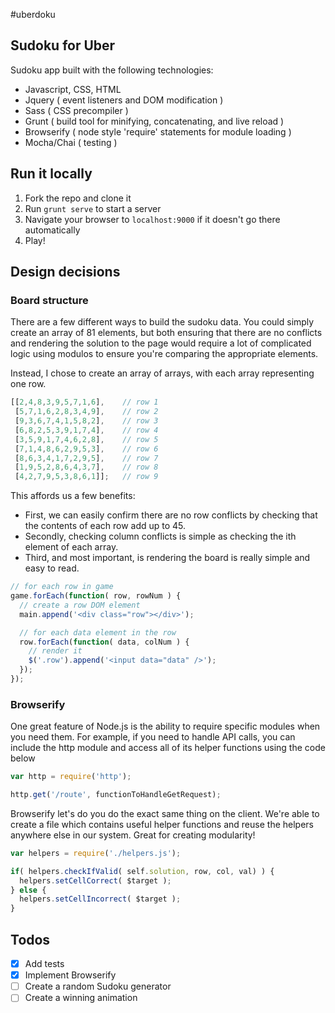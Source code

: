 #uberdoku

## Sudoku for Uber
Sudoku app built with the following technologies:
* Javascript, CSS, HTML
* Jquery ( event listeners and DOM modification )
* Sass ( CSS precompiler )
* Grunt ( build tool for minifying, concatenating, and live reload )
* Browserify ( node style 'require' statements for module loading )
* Mocha/Chai ( testing )

## Run it locally
1. Fork the repo and clone it
1. Run `grunt serve` to start a server
1. Navigate your browser to `localhost:9000` if it doesn't go there automatically
1. Play!

## Design decisions

### Board structure
There are a few different ways to build the sudoku data.  You could simply
create an array of 81 elements, but both ensuring that there are no conflicts and
rendering the solution to the page would require a lot of complicated logic using modulos
to ensure you're comparing the appropriate elements.

Instead, I chose to create an array of arrays, with each array representing one row.

```js
[[2,4,8,3,9,5,7,1,6],    // row 1
 [5,7,1,6,2,8,3,4,9],    // row 2
 [9,3,6,7,4,1,5,8,2],    // row 3
 [6,8,2,5,3,9,1,7,4],    // row 4
 [3,5,9,1,7,4,6,2,8],    // row 5
 [7,1,4,8,6,2,9,5,3],    // row 6
 [8,6,3,4,1,7,2,9,5],    // row 7
 [1,9,5,2,8,6,4,3,7],    // row 8
 [4,2,7,9,5,3,8,6,1]];   // row 9
```

This affords us a few benefits:
* First, we can easily confirm there are no row conflicts by checking that the contents
of each row add up to 45.
* Secondly, checking column conflicts is simple as checking
the ith element of each array.
* Third, and most important, is rendering the board is really simple and easy to read.
```js
// for each row in game
game.forEach(function( row, rowNum ) {
  // create a row DOM element
  main.append('<div class="row"></div>');

  // for each data element in the row
  row.forEach(function( data, colNum ) {
    // render it
    $('.row').append('<input data="data" />');
  });
});
```

### Browserify

One great feature of Node.js is the ability to require specific modules when you need them.
For example, if you need to handle API calls, you can include the http module and
access all of its helper functions using the code below

```js
var http = require('http');

http.get('/route', functionToHandleGetRequest);

```

Browserify let's do you do the exact same thing on the client.  We're able to create a file
which contains useful helper functions and reuse the helpers anywhere else in our system.
Great for creating modularity!

```js
var helpers = require('./helpers.js');

if( helpers.checkIfValid( self.solution, row, col, val) ) {
  helpers.setCellCorrect( $target );
} else {
  helpers.setCellIncorrect( $target );
}

```

## Todos
- [x] Add tests
- [x] Implement Browserify
- [ ] Create a random Sudoku generator
- [ ] Create a winning animation